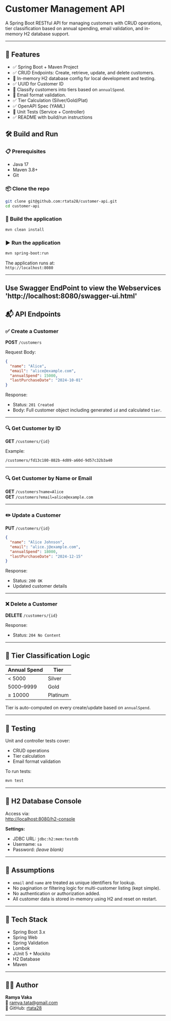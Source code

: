 # Customer Management API

A Spring Boot RESTful API for managing customers with CRUD operations, tier classification based on annual spending, email validation, and in-memory H2 database support.

---

## 🚀 Features

- ✅ Spring Boot + Maven Project
- ✅ CRUD Endpoints: Create, retrieve, update, and delete customers.
- 💾 In-memory H2 database config for local development and testing.
- ✅ UUID for Customer ID
- 🎯 Classify customers into tiers based on `annualSpend`.
- 📧 Email format validation.
- ✅ Tier Calculation (Silver/Gold/Plat)
- ✅ OpenAPI Spec (YAML)
- 📓 Unit Tests (Service + Controller)
- ✅ README with build/run instructions

## 🛠️ Build and Run

### 📋 Prerequisites

- Java 17
- Maven 3.8+
- Git

### 📦 Clone the repo

```bash
git clone git@github.com:rtata28/customer-api.git
cd customer-api
```

### 🔨 Build the application

```bash
mvn clean install
```

### ▶️ Run the application

```bash
mvn spring-boot:run
```

The application runs at:  
`http://localhost:8080`

---
Use Swagger EndPoint to view the Webservices
'http://localhost:8080/swagger-ui.html'
---

## 📬 API Endpoints

### ✅ Create a Customer

**POST** `/customers`

Request Body:
```json
{
  "name": "Alice",
  "email": "alice@example.com",
  "annualSpend": 15000,
  "lastPurchaseDate": "2024-10-01"
}
```

Response:
- Status: `201 Created`
- Body: Full customer object including generated `id` and calculated `tier`.

---

### 🔍 Get Customer by ID

**GET** `/customers/{id}`

Example:
```
/customers/fd13c180-882b-4d09-a60d-9d57c32b3a40
```

---

### 🔍 Get Customer by Name or Email

**GET** `/customers?name=Alice`  
**GET** `/customers?email=alice@example.com`

---

### ✏️ Update a Customer

**PUT** `/customers/{id}`

```json
{
  "name": "Alice Johnson",
  "email": "alice.j@example.com",
  "annualSpend": 18000,
  "lastPurchaseDate": "2024-12-15"
}
```

Response:
- Status: `200 OK`
- Updated customer details

---

### ❌ Delete a Customer

**DELETE** `/customers/{id}`

Response:
- Status: `204 No Content`

---

## 💎 Tier Classification Logic

| Annual Spend | Tier     |
|--------------|----------|
| < 5000       | Silver   |
| 5000–9999    | Gold     |
| ≥ 10000      | Platinum |

Tier is auto-computed on every create/update based on `annualSpend`.

---

## 🧪 Testing

Unit and controller tests cover:

- CRUD operations
- Tier calculation
- Email format validation

To run tests:

```bash
mvn test
```

---

## 💾 H2 Database Console

Access via:  
[http://localhost:8080/h2-console](http://localhost:8080/h2-console)

**Settings:**
- JDBC URL: `jdbc:h2:mem:testdb`
- Username: `sa`
- Password: *(leave blank)*

---

## 📌 Assumptions

- `email` and `name` are treated as unique identifiers for lookup.
- No pagination or filtering logic for multi-customer listing (kept simple).
- No authentication or authorization added.
- All customer data is stored in-memory using H2 and reset on restart.

---

## 🧰 Tech Stack

- Spring Boot 3.x
- Spring Web
- Spring Validation
- Lombok
- JUnit 5 + Mockito
- H2 Database
- Maven

---

## 👩‍💻 Author

**Ramya Vaka**  
📧 ramya.tata@gmail.com  
🔗 GitHub: [rtata28](https://github.com/rtata28)

---
